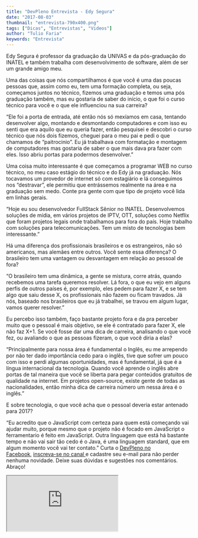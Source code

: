 ```yaml
---
title: "DevPleno Entrevista - Edy Segura"
date: "2017-08-03"
thumbnail: "entrevista-790x400.png"
tags: ["Dicas", "Entrevistas", "Videos"]
author: "Tulio Faria"
keywords: "Entrevista"
---
```



Edy Segura é professor da graduação da UNIVAS e da pós-graduação do INATEL e também trabalha com desenvolvimento de software, além de ser um grande amigo meu.

Uma das coisas que nós compartilhamos é que você é uma das poucas pessoas que, assim como eu, tem uma formação completa, ou seja, começamos juntos no técnico, fizemos uma graduação e temos uma pós graduação também, mas eu gostaria de saber do início, o que foi o curso técnico para você e o que ele influenciou na sua carreira?

“Ele foi a porta de entrada, até então nós só mexíamos em casa, tentando desenvolver algo, montando e desmontando computadores e com isso eu senti que era aquilo que eu queria fazer, então pesquisei e descobri o curso técnico que nós dois fizemos, cheguei para o meu pai e pedi o que chamamos de  “paitrocinio”. Eu já trabalhava com  formatação e montagem de computadores mas gostaria de saber o que mais dava pra fazer com eles. Isso abriu portas para podermos desenvolver.”

Uma coisa muito interessante é que começamos a programar WEB no curso técnico, no meu caso estágio do técnico e do Edy já na graduação. Nós tocavamos um provedor de internet só com estagiário e lá conseguimos nos “destravar”, ele permitiu que entrássemos realmente na área e na graduação sem medo. Conte pra gente com que tipo de projeto você lida em linhas gerais.

“Hoje eu sou desenvolvedor FullStack Sênior no INATEL. Desenvolvemos soluções de mídia, em vários projetos de IPTV, OTT, soluções como Netflix que foram projetos legais onde trabalhamos para fora do país. Hoje trabalho com soluções para telecomunicações. Tem um misto de tecnologias bem interessante.”

Há uma diferença dos profissionais brasileiros e os estrangeiros, não só americanos, mas alemães entre outros. Você sente essa diferença? O brasileiro tem uma vantagem ou desvantagem em relação ao pessoal de fora?

“O brasileiro tem uma dinâmica, a gente se mistura, corre atrás, quando recebemos uma tarefa queremos resolver. Lá fora, o que eu vejo em alguns perfis de outros países é, por exemplo, eles pedem para fazer X, e se tem algo que saiu desse X, os profissionais não fazem ou ficam travados. Já nós, baseado nos brasileiros que eu já trabalhei, se travou em algum lugar, vamos querer resolver.”

Eu percebo isso também, faço bastante projeto fora e da pra perceber muito que o pessoal é mais objetivo, se ele é contratado para fazer X, ele não faz X+1. Se você fosse dar uma dica de carreira, analisando o que você fez, ou avaliando o que as pessoas fizeram, o que você diria a elas?

“Principalmente para nossa área é fundamental o Inglês, eu me arrependo por não ter dado importância cedo para o inglês, tive que sofrer um pouco com isso e perdi algumas oportunidades, mas é fundamental, já que é a língua internacional da tecnologia. Quando você aprende o inglês abre portas de tal maneira que você se liberta para pegar conteúdos gratuitos de qualidade na internet. Em projetos open-source, existe gente de todas as nacionalidades, então minha dica de carreira número um nessa área é o inglês.”

E sobre tecnologia, o que você acha que o pessoal deveria estar antenado para 2017?

“Eu acredito que o JavaScript com certeza para quem está começando vai ajudar muito, porque mesmo que o projeto não é focado em JavaScript o ferramentario é feito em JavaScript. Outra linguagem que está há bastante tempo e não vai sair tão cedo é o Java, é uma linguagem standard, que em algum momento você vai ter contato.”
  Curta o [DevPleno no Facebook](https://www.facebook.com/devpleno), [inscreva-se no canal ](https://www.youtube.com/devplenocom)e cadastre seu e-mail para não perder nenhuma novidade. Deixe suas dúvidas e sugestões nos comentários. Abraço!


 <div class="embed-responsive embed-responsive-16by9">
  <iframe class="embed-responsive-item" src="https://www.youtube.com/embed/Cdatj4bxWx4" allowfullscreen></iframe> 
  </div>